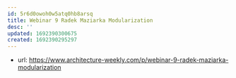```yaml
---
id: 5r6d0owoh0w5atq0hb8arsq
title: Webinar 9 Radek Maziarka Modularization
desc: ''
updated: 1692390300675
created: 1692390295297
---
```


- url: https://www.architecture-weekly.com/p/webinar-9-radek-maziarka-modularization